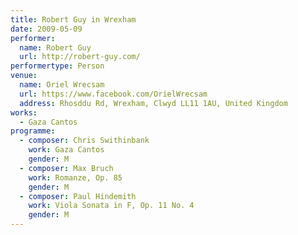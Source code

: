 ```yaml
---
title: Robert Guy in Wrexham
date: 2009-05-09
performer:
  name: Robert Guy
  url: http://robert-guy.com/
performertype: Person
venue:
  name: Oriel Wrecsam
  url: https://www.facebook.com/OrielWrecsam
  address: Rhosddu Rd, Wrexham, Clwyd LL11 1AU, United Kingdom
works:
  - Gaza Cantos
programme:
  - composer: Chris Swithinbank
    work: Gaza Cantos
    gender: M
  - composer: Max Bruch
    work: Romanze, Op. 85
    gender: M
  - composer: Paul Hindemith
    work: Viola Sonata in F, Op. 11 No. 4
    gender: M
---
```

